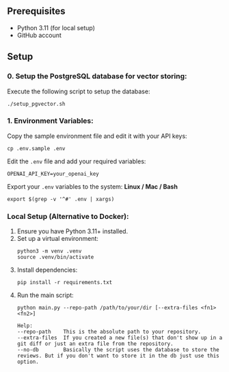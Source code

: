 ## Prerequisites
- Python 3.11 (for local setup)
- GitHub account

## Setup

### 0. Setup the PostgreSQL database for vector storing:
Execute the following script to setup the database:
  ```
  ./setup_pgvector.sh
  ```
### 1. Environment Variables:
Copy the sample environment file and edit it with your API keys:
   ```
   cp .env.sample .env
   ```
Edit the `.env` file and add your required variables:
   ```
   OPENAI_API_KEY=your_openai_key
   ```
Export your `.env` variables to the system:
   **Linux / Mac / Bash**
   ```
   export $(grep -v '^#' .env | xargs)
   ```
### Local Setup (Alternative to Docker):
1. Ensure you have Python 3.11+ installed.
2. Set up a virtual environment:
   ```
   python3 -m venv .venv
   source .venv/bin/activate
   ```
3. Install dependencies:
   ```
   pip install -r requirements.txt
   ```
4. Run the main script:
   ```
   python main.py --repo-path /path/to/your/dir [--extra-files <fn1> <fn2>]

   Help:
   --repo-path    This is the absolute path to your repository.
   --extra-files  If you created a new file(s) that don't show up in a git diff or just an extra file from the repository.
   --no-db        Basically the script uses the database to store the reviews. But if you don't want to store it in the db just use this option.
   ```